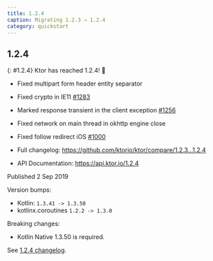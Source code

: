 ```yaml
---
title: 1.2.4
caption: Migrating 1.2.3 → 1.2.4
category: quickstart
---
```


## 1.2.4
{: #1.2.4}
Ktor has reached 1.2.4! 🎉

* Fixed multipart form header entity separator
* Fixed crypto in IE11 [#1283](https://github.com/ktorio/ktor/issues/1283)
* Marked response transient in the client exception [#1256](https://github.com/ktorio/ktor/issues/1256)
* Fixed network on main thread in okhttp engine close
* Fixed follow redirect iOS [#1000](https://github.com/ktorio/ktor/issues/1000)

* Full changelog: <https://github.com/ktorio/ktor/compare/1.2.3...1.2.4>
* API Documentation: <https://api.ktor.io/1.2.4>

Published 2 Sep 2019

Version bumps:
* Kotlin: `1.3.41 -> 1.3.50`
* kotlinx.coroutines `1.2.2 -> 1.3.0`

Breaking changes:
* Kotlin Native 1.3.50 is required.

See [1.2.4 changelog](https://github.com/ktorio/ktor/blob/1.2.4/CHANGELOG.md).

